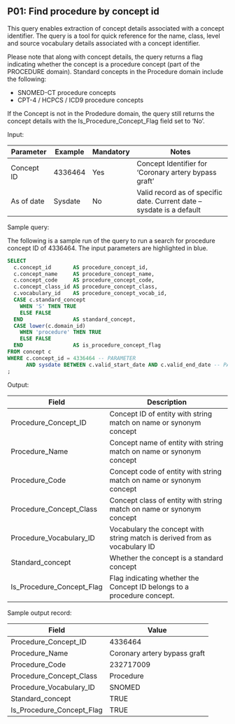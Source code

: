 P01: Find procedure by concept id
---

This query enables extraction of concept details associated with a concept identifier. The query is a tool for quick reference for the name, class, level and source vocabulary details associated with a concept identifier.

Please note that along with concept details, the query returns a flag indicating whether the concept is a procedure concept (part of the PROCEDURE domain). Standard concepts in the Procedure domain include the following:

 * SNOMED-CT procedure concepts
 * CPT-4 / HCPCS / ICD9 procedure concepts
 
If the Concept is not in the Prodedure domain, the query still returns the concept details with the Is_Procedure_Concept_Flag field set to ‘No’.

Input:

| Parameter	| Example | Mandatory | Notes
| --- | --- | --- | --- |
| Concept ID | 4336464 | Yes | Concept Identifier for ‘Coronary artery bypass graft’
| As of date | Sysdate | No | Valid record as of specific date. Current date – sysdate is a default

Sample query:

The following is a sample run of the query to run a search for procedure concept ID of 4336464. The input parameters are highlighted in blue.

```sql
SELECT
  c.concept_id       AS procedure_concept_id,
  c.concept_name     AS procedure_concept_name,
  c.concept_code     AS procedure_concept_code,
  c.concept_class_id AS procedure_concept_class,
  c.vocabulary_id    AS procedure_concept_vocab_id,
  CASE c.standard_concept
    WHEN 'S' THEN TRUE
    ELSE FALSE
  END                AS standard_concept,
  CASE lower(c.domain_id)
    WHEN 'procedure' THEN TRUE
    ELSE FALSE
  END                AS is_procedure_concept_flag
FROM concept c
WHERE c.concept_id = 4336464 -- PARAMETER
      AND sysdate BETWEEN c.valid_start_date AND c.valid_end_date -- PARAMETER
;
```

Output:

|  Field |  Description |
| --- | --- |
|  Procedure_Concept_ID |  Concept ID of entity with string match on name or synonym concept |
|  Procedure_Name |  Concept name of entity with string match on name or synonym concept |
|  Procedure_Code |  Concept code of entity with string match on name or synonym concept |
|  Procedure_Concept_Class |  Concept class of entity with string match on name or synonym concept |
|  Procedure_Vocabulary_ID |  Vocabulary the concept with string match is derived from as vocabulary ID |
|  Standard_concept |  Whether the concept is a standard concept |
|  Is_Procedure_Concept_Flag | Flag indicating whether the Concept ID belongs to a procedure concept. |

Sample output record:

| Field |  Value |
| --- | --- |
|  Procedure_Concept_ID |  4336464 |
|  Procedure_Name |  Coronary artery bypass graft |
|  Procedure_Code |  232717009 |
|  Procedure_Concept_Class |  Procedure |
|  Procedure_Vocabulary_ID |  SNOMED |
|  Standard_concept |  TRUE |
|  Is_Procedure_Concept_Flag |  TRUE |



